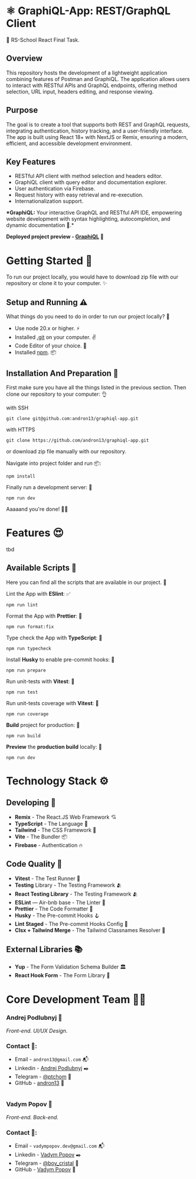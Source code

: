 # ⚛️ GraphiQL-App: REST/GraphQL Client

🦥 RS-School React Final Task.

## Overview

This repository hosts the development of a lightweight application combining features of Postman and GraphiQL. The application allows users to interact with RESTful APIs and GraphQL endpoints, offering method selection, URL input, headers editing, and response viewing.

## Purpose

The goal is to create a tool that supports both REST and GraphQL requests, integrating authentication, history tracking, and a user-friendly interface. The app is built using React 18+ with NextJS or Remix, ensuring a modern, efficient, and accessible development environment.

## Key Features

- RESTful API client with method selection and headers editor.
- GraphiQL client with query editor and documentation explorer.
- User authentication via Firebase.
- Request history with easy retrieval and re-execution.
- Internationalization support.

**\*GraphiQL:** Your interactive GraphQL and RESTful API IDE, empowering website development with syntax highlighting, autocompletion, and dynamic documentation 🤩.\*

**Deployed project preview - [GraphiQL](https://graphiql-app-psi.vercel.app/) 👀**

# Getting Started 🚀

To run our project locally, you would have to download zip file with our repository or clone it to your computer. ✨

## Setup and Running ⚠️

What things do you need to do in order to run our project locally? 🤔

- Use node 20.x or higher. ⚡
- Installed [.git](https://git-scm.com/) on your computer. ✌️
- Code Editor of your choice. 📝
- Installed [npm](https://www.npmjs.com/). 📦

## Installation And Preparation 🔮

First make sure you have all the things listed in the previous section. Then clone our repository to your computer: 👌

with SSH

```
git clone git@github.com:andron13/graphiql-app.git
```

with HTTPS

```
git clone https://github.com/andron13/graphiql-app.git
```

or download zip file manually with our repository.

Navigate into project folder and run 📦:

```
npm install
```

Finally run a development server: 🤩

```
npm run dev
```

Aaaaand you're done! 🎉🥳

# Features 😍

tbd

## Available Scripts 🥑

Here you can find all the scripts that are available in our project. 🦚

Lint the App with **ESlint**: ✅

```
npm run lint
```

Format the App with **Prettier**: 🧹

```
npm run format:fix
```

Type check the App with **TypeScript**: 🦁

```
npm run typecheck
```

Install **Husky** to enable pre-commit hooks: 🎣

```
npm run prepare
```

Run unit-tests with **Vitest**: 🧪

```
npm run test
```

Run unit-tests coverage with **Vitest**: 🧪

```
npm run coverage
```

**Build** project for production: 🎁

```
npm run build
```

**Preview** the **production build** locally: 👀

```
npm run dev
```

# Technology Stack ⚙️

## Developing 🦈

- **Remix** - The React.JS Web Framework 💘
- **TypeScript** - The Language 💖
- **Tailwind** - The CSS Framework 🍃
- **Vite** - The Bundler 📦
- **Firebase** - Authentication 🔥

## Code Quality 🧹

- **Vitest** - The Test Runner 🧪
- **Testing** Library - The Testing Framework 🫂
- **React Testing Library** - The Testing Framework 🫂
- **ESLint** — Air-bnb base - The Linter 🔔
- **Prettier** - The Code Formatter 👏
- **Husky** - The Pre-commit Hooks 🪝
- **Lint Staged** - The Pre-commit Hooks Config 🦚
- **Clsx + Tailwind Merge** - The Tailwind Classnames Resolver 🎨

## External Libraries 📚

- **Yup** - The Form Validation Schema Builder 🏛️
- **React Hook Form** - The Form Library 📑

# Core Development Team 👨‍💻

### **Andrej Podlubnyj 🦁**

_Front-end. UI/UX Design._

### Contact 👋:

- Email - `andron13@gmail.com` 📬
- Linkedin - [Andrej Podlubnyj](https://www.linkedin.com/in/ptchom/) ✒️
- Telegram - [@ptchom](https://t.me/ptchom) 📱
- GitHub - [andron13](https://github.com/andron13) 🦉

#

### **Vadym Popov** 🦈

_Front-end. Back-end._

### Contact 👋:

- Email - `vadympopov.dev@gmail.com` 📬
- Linkedin - [Vadym Popov](https://www.linkedin.com/in/vadym-popov/) ✒️
- Telegram - [@boy_cristal](https://t.me/boy_cristal) 📱
- GitHub - [Vadym Popov](https://github.com/VadymPopov) 🦉
